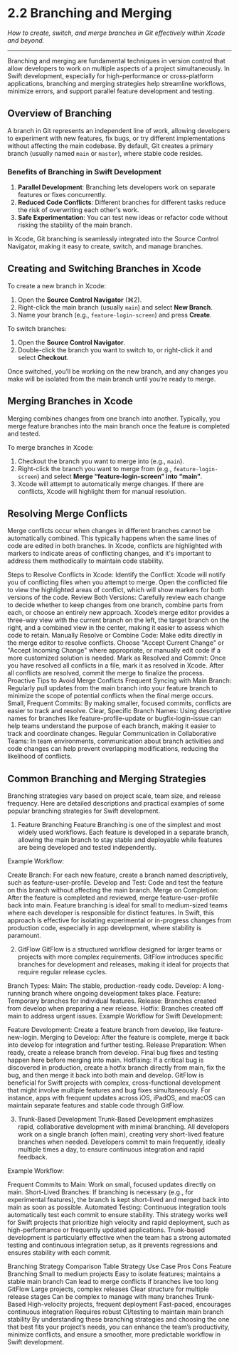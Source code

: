 # 2.2 Branching and Merging

_How to create, switch, and merge branches in Git effectively within Xcode and beyond._

---

Branching and merging are fundamental techniques in version control that allow developers to work on multiple aspects of a project simultaneously. In Swift development, especially for high-performance or cross-platform applications, branching and merging strategies help streamline workflows, minimize errors, and support parallel feature development and testing.

## Overview of Branching

A branch in Git represents an independent line of work, allowing developers to experiment with new features, fix bugs, or try different implementations without affecting the main codebase. By default, Git creates a primary branch (usually named `main` or `master`), where stable code resides.

### Benefits of Branching in Swift Development

1. **Parallel Development**: Branching lets developers work on separate features or fixes concurrently.
2. **Reduced Code Conflicts**: Different branches for different tasks reduce the risk of overwriting each other's work.
3. **Safe Experimentation**: You can test new ideas or refactor code without risking the stability of the main branch.

In Xcode, Git branching is seamlessly integrated into the Source Control Navigator, making it easy to create, switch, and manage branches.

## Creating and Switching Branches in Xcode

To create a new branch in Xcode:

1. Open the **Source Control Navigator** (⌘2).
2. Right-click the main branch (usually `main`) and select **New Branch**.
3. Name your branch (e.g., `feature-login-screen`) and press **Create**.

To switch branches:

1. Open the **Source Control Navigator**.
2. Double-click the branch you want to switch to, or right-click it and select **Checkout**.

Once switched, you’ll be working on the new branch, and any changes you make will be isolated from the main branch until you’re ready to merge.

## Merging Branches in Xcode

Merging combines changes from one branch into another. Typically, you merge feature branches into the main branch once the feature is completed and tested.

To merge branches in Xcode:

1. Checkout the branch you want to merge into (e.g., `main`).
2. Right-click the branch you want to merge from (e.g., `feature-login-screen`) and select **Merge “feature-login-screen” into “main”**.
3. Xcode will attempt to automatically merge changes. If there are conflicts, Xcode will highlight them for manual resolution.

## Resolving Merge Conflicts

Merge conflicts occur when changes in different branches cannot be automatically combined. This typically happens when the same lines of code are edited in both branches. In Xcode, conflicts are highlighted with markers to indicate areas of conflicting changes, and it's important to address them methodically to maintain code stability.

Steps to Resolve Conflicts in Xcode:
Identify the Conflict:
Xcode will notify you of conflicting files when you attempt to merge. Open the conflicted file to view the highlighted areas of conflict, which will show markers for both versions of the code.
Review Both Versions:
Carefully review each change to decide whether to keep changes from one branch, combine parts from each, or choose an entirely new approach.
Xcode’s merge editor provides a three-way view with the current branch on the left, the target branch on the right, and a combined view in the center, making it easier to assess which code to retain.
Manually Resolve or Combine Code:
Make edits directly in the merge editor to resolve conflicts. Choose "Accept Current Change" or "Accept Incoming Change" where appropriate, or manually edit code if a more customized solution is needed.
Mark as Resolved and Commit:
Once you have resolved all conflicts in a file, mark it as resolved in Xcode. After all conflicts are resolved, commit the merge to finalize the process.
Proactive Tips to Avoid Merge Conflicts
Frequent Syncing with Main Branch: Regularly pull updates from the main branch into your feature branch to minimize the scope of potential conflicts when the final merge occurs.
Small, Frequent Commits: By making smaller, focused commits, conflicts are easier to track and resolve.
Clear, Specific Branch Names: Using descriptive names for branches like feature-profile-update or bugfix-login-issue can help teams understand the purpose of each branch, making it easier to track and coordinate changes.
Regular Communication in Collaborative Teams: In team environments, communication about branch activities and code changes can help prevent overlapping modifications, reducing the likelihood of conflicts.
## Common Branching and Merging Strategies

Branching strategies vary based on project scale, team size, and release frequency. Here are detailed descriptions and practical examples of some popular branching strategies for Swift development.

1. Feature Branching
Feature Branching is one of the simplest and most widely used workflows. Each feature is developed in a separate branch, allowing the main branch to stay stable and deployable while features are being developed and tested independently.

Example Workflow:

Create Branch: For each new feature, create a branch named descriptively, such as feature-user-profile.
Develop and Test: Code and test the feature on this branch without affecting the main branch.
Merge on Completion: After the feature is completed and reviewed, merge feature-user-profile back into main.
Feature branching is ideal for small to medium-sized teams where each developer is responsible for distinct features. In Swift, this approach is effective for isolating experimental or in-progress changes from production code, especially in app development, where stability is paramount.

2. GitFlow
GitFlow is a structured workflow designed for larger teams or projects with more complex requirements. GitFlow introduces specific branches for development and releases, making it ideal for projects that require regular release cycles.

Branch Types:
Main: The stable, production-ready code.
Develop: A long-running branch where ongoing development takes place.
Feature: Temporary branches for individual features.
Release: Branches created from develop when preparing a new release.
Hotfix: Branches created off main to address urgent issues.
Example Workflow for Swift Development:

Feature Development: Create a feature branch from develop, like feature-new-login.
Merging to Develop: After the feature is complete, merge it back into develop for integration and further testing.
Release Preparation: When ready, create a release branch from develop. Final bug fixes and testing happen here before merging into main.
Hotfixing: If a critical bug is discovered in production, create a hotfix branch directly from main, fix the bug, and then merge it back into both main and develop.
GitFlow is beneficial for Swift projects with complex, cross-functional development that might involve multiple features and bug fixes simultaneously. For instance, apps with frequent updates across iOS, iPadOS, and macOS can maintain separate features and stable code through GitFlow.

3. Trunk-Based Development
Trunk-Based Development emphasizes rapid, collaborative development with minimal branching. All developers work on a single branch (often main), creating very short-lived feature branches when needed. Developers commit to main frequently, ideally multiple times a day, to ensure continuous integration and rapid feedback.

Example Workflow:

Frequent Commits to Main: Work on small, focused updates directly on main.
Short-Lived Branches: If branching is necessary (e.g., for experimental features), the branch is kept short-lived and merged back into main as soon as possible.
Automated Testing: Continuous integration tools automatically test each commit to ensure stability.
This strategy works well for Swift projects that prioritize high velocity and rapid deployment, such as high-performance or frequently updated applications. Trunk-based development is particularly effective when the team has a strong automated testing and continuous integration setup, as it prevents regressions and ensures stability with each commit.

Branching Strategy Comparison Table
Strategy    Use Case    Pros    Cons
Feature Branching    Small to medium projects    Easy to isolate features; maintains a stable main branch    Can lead to merge conflicts if branches live too long
GitFlow    Large projects, complex releases    Clear structure for multiple release stages    Can be complex to manage with many branches
Trunk-Based    High-velocity projects, frequent deployment    Fast-paced, encourages continuous integration    Requires robust CI/testing to maintain main branch stability
By understanding these branching strategies and choosing the one that best fits your project’s needs, you can enhance the team’s productivity, minimize conflicts, and ensure a smoother, more predictable workflow in Swift development.
